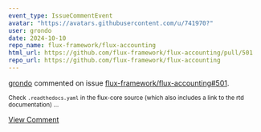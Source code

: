 ```yaml
---
event_type: IssueCommentEvent
avatar: "https://avatars.githubusercontent.com/u/741970?"
user: grondo
date: 2024-10-10
repo_name: flux-framework/flux-accounting
html_url: https://github.com/flux-framework/flux-accounting/pull/501
repo_url: https://github.com/flux-framework/flux-accounting
---
```


<a href='https://github.com/grondo' target='_blank'>grondo</a> commented on issue <a href='https://github.com/flux-framework/flux-accounting/pull/501' target='_blank'>flux-framework/flux-accounting#501</a>.

<small>Check `.readthedocs.yaml` in the flux-core source (which also includes a link to the rtd documentation)...</small>

<a href='https://github.com/flux-framework/flux-accounting/pull/501' target='_blank'>View Comment</a>
